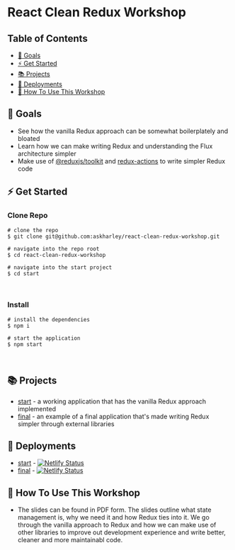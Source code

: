 # React Clean Redux Workshop

## Table of Contents
* [🎯 Goals](#goals)
* [⚡ Get Started](#get-started)
* [📚 Projects](#projects)
* [🤖 Deployments](#deployments)
* [🚀 How To Use This Workshop](#how-to-use-this-workshop)
​
## 🎯 Goals

- See how the vanilla Redux approach can be somewhat boilerplately and bloated
- Learn how we can make writing Redux and understanding the Flux architecture simpler
- Make use of [@reduxjs/toolkit](https://github.com/reduxjs/redux-toolkit) and [redux-actions](https://github.com/redux-utilities/redux-actions) to write simpler Redux code

## ⚡ Get Started

### Clone Repo
```
# clone the repo
$ git clone git@github.com:askharley/react-clean-redux-workshop.git
​
# navigate into the repo root
$ cd react-clean-redux-workshop
​
# navigate into the start project
$ cd start
```
​
### Install
```
# install the dependencies
$ npm i
​
# start the application
$ npm start
```
​
## 📚 Projects

* [start](https://github.com/askharley/react-clean-redux-workshop/tree/master/shop-drop-clean-redux) - a working application that has the vanilla Redux approach implemented
* [final](https://github.com/askharley/react-clean-redux-workshop/tree/master/shop-drop-vanilla-redux) - an example of a final application that's made writing Redux simpler through external libraries

## 🤖 Deployments

* [start](https://react-clean-redux-workshop-start.netlify.app/) - [![Netlify Status](https://api.netlify.com/api/v1/badges/71a180da-fc6f-414d-8cb8-201cb7d9e161/deploy-status)](https://app.netlify.com/sites/react-clean-redux-workshop-start/deploys)
* [final](https://react-clean-redux-workshop-final-redux.netlify.app/) - [![Netlify Status](https://api.netlify.com/api/v1/badges/71a180da-fc6f-414d-8cb8-201cb7d9e161/deploy-status)](https://app.netlify.com/sites/react-clean-redux-workshop-final/deploys)
​
​
## 🚀 How To Use This Workshop
- The slides can be found in PDF form. The slides outline what state management is, why we need it and how Redux ties into it. We go through the vanilla approach to Redux and how we can make use of other libraries to improve out development experience and write better, cleaner and more maintainabl code.
